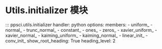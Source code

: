 # Utils.initializer 模块

::: ppsci.utils.initializer
    handler: python
    options:
      members:
        - uniform_
        - normal_
        - trunc_normal_
        - constant_
        - ones_
        - zeros_
        - xavier_uniform_
        - xavier_normal_
        - kaiming_uniform_
        - kaiming_normal_
        - linear_init_
        - conv_init_
      show_root_heading: True
      heading_level: 2
